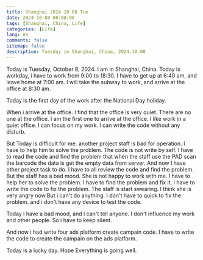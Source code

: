 ```yaml
---
title: Shanghai 2024 10 08 Tue
date: 2024-10-08 00:00:00
tags: [Shanghai, China, Life]
categories: [Life]
lang: en
comments: false
sitemap: false
description: Tuesday in Shanghai, China, 2024.10.08
---
```


Today is Tuesday, October 8, 2024. I am in Shanghai, China. Today is workday, i have to work from 9:00 to 18:30. I have to get up at 6:40 am, and leave home at 7:00 am. I will take the subway to work, and arrive at the office at 8:30 am.

Today is the first day of the work after the National Day holiday. 

When i arrive at the office. I find that the office is very quiet. There are no one at the office. I am the first one to arrive at the office. I like work in a quiet office. I can focus on my work. I can write the code without any disturb.

But Today is difficult for me. another project staff is bad for operation. I have to help him to solve the problem. The code is not write by self. I have to read the code and find the problem that when the staff use the PAD scan the barcode the data is get the empty data from server. And now I have other project task to do. I have to all review the code and find the problem. But the staff has a bad mood. She is not happy to work with me.  I have to help her to solve the problem. I have to find the problem and fix it. I have to write the code to fix the problem. The staff is start swearing. I think she is very angry now.But i can't do anything. I don't have to quick to fix the problem. and i don't have any device to test the code.

Today i have a bad mood, and i can't tell anyone. I don't influence my work and other people. So i have to keep silent.

And now i had write four ads platform create campain code. I have to write the code to create the campain on the ads platform.

Today is a lucky day. Hope Everything is going well.